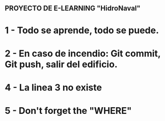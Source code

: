 ## PROYECTO DE E-LEARNING "HidroNaval"

# 1 - Todo se aprende, todo se puede.
# 2 - En caso de incendio: Git commit, Git push, salir del edificio.

# 4 - La linea 3 no existe
# 5 - Don't forget the "WHERE" 
